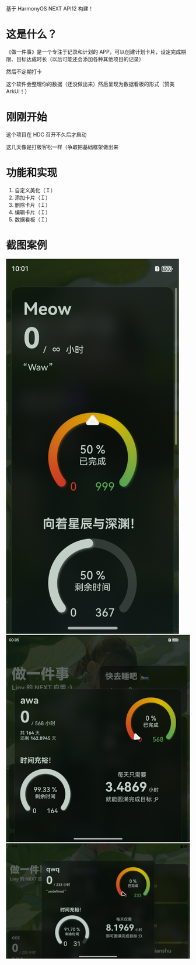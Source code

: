 基于 HarmonyOS NEXT API12 构建！

# 这是什么？
《做一件事》是一个专注于记录和计划的 APP，可以创建计划卡片，设定完成期限、目标达成时长（以后可能还会添加各种其他项目的记录）

然后不定期打卡

这个软件会整理你的数据（还没做出来）然后呈现为数据看板的形式（赞美 ArkUI！）

# 刚刚开始
这个项目在 HDC 召开不久后才启动

这几天像是打极客松一样（争取把基础框架做出来

# 功能和实现
1. 自定义美化（Ｉ）
2. 添加卡片（Ｉ）
3. 删除卡片（Ｉ）
4. 编辑卡片（Ｉ）
5. 数据看板（Ｉ）

# 截图案例
![Phone](Examples/Screenshot_Phone.png)
![Foldable](Examples/Screenshot_Foldable.png)
![Pad](Examples/Screenshot_Pad.png)
